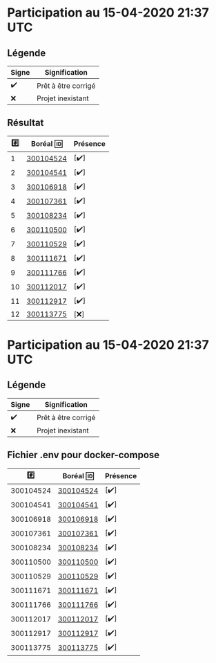 # Participation au 15-04-2020 21:37 UTC
 
## Légende
 
| Signe              | Signification                 |
|--------------------|-------------------------------|
| :heavy_check_mark: | Prêt à être corrigé           |
| :x:                | Projet inexistant             |
 
## Résultat
 
|:hash:| Boréal :id:                | Présence         |
|------|----------------------------|------------------|
| 1 | [300104524](../300104524/README.md) | [:heavy_check_mark:] |
| 2 | [300104541](../300104541/README.md) | [:heavy_check_mark:] |
| 3 | [300106918](../300106918/README.md) | [:heavy_check_mark:] |
| 4 | [300107361](../300107361/README.md) | [:heavy_check_mark:] |
| 5 | [300108234](../300108234/README.md) | [:heavy_check_mark:] |
| 6 | [300110500](../300110500/README.md) | [:heavy_check_mark:] |
| 7 | [300110529](../300110529/README.md) | [:heavy_check_mark:] |
| 8 | [300111671](../300111671/README.md) | [:heavy_check_mark:] |
| 9 | [300111766](../300111766/README.md) | [:heavy_check_mark:] |
| 10 | [300112017](../300112017/README.md) | [:heavy_check_mark:] |
| 11 | [300112917](../300112917/README.md) | [:heavy_check_mark:] |
| 12 | [300113775](../300113775/README.md) | [:x:] |
 
# Participation au 15-04-2020 21:37 UTC
 
## Légende
 
| Signe              | Signification                 |
|--------------------|-------------------------------|
| :heavy_check_mark: | Prêt à être corrigé           |
| :x:                | Projet inexistant             |
 
## Fichier .env pour docker-compose
 
|:hash:| Boréal :id:                | Présence         |
|------|----------------------------|------------------|
| 300104524 | [300104524](../300104524/docker-compose.yml) | [:heavy_check_mark:] |
| 300104541 | [300104541](../300104541/docker-compose.yml) | [:heavy_check_mark:] |
| 300106918 | [300106918](../300106918/docker-compose.yml) | [:heavy_check_mark:] |
| 300107361 | [300107361](../300107361/Dockerfile) | [:heavy_check_mark:] |
| 300108234 | [300108234](../300108234/docker-compose.yml) | [:heavy_check_mark:] |
| 300110500 | [300110500](../300110500/docker-compose.yml) | [:heavy_check_mark:] |
| 300110529 | [300110529](../300110529/docker-compose.yml) | [:heavy_check_mark:] |
| 300111671 | [300111671](../300111671/docker-compose.yml) | [:heavy_check_mark:] |
| 300111766 | [300111766](../300111766/docker-compose.yml) | [:heavy_check_mark:] |
| 300112017 | [300112017](../300112017/docker-compose.yml) | [:heavy_check_mark:] |
| 300112917 | [300112917](../300112917/docker-compose.yml) | [:heavy_check_mark:] |
| 300113775 | [300113775](../300113775/docker-compose.yml) | [:heavy_check_mark:] |
